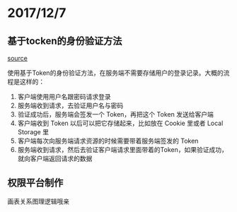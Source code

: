 # 2017/12/7
## 基于tocken的身份验证方法
[source](https://ninghao.net/blog/2834)

使用基于Token的身份验证方法，在服务端不需要存储用户的登录记录。大概的流程是这样的：

1. 客户端使用用户名跟密码请求登录
2. 服务端收到请求，去验证用户名与密码
3. 验证成功后，服务端会签发一个 Token，再把这个 Token 发送给客户端
4. 客户端收到 Token 以后可以把它存储起来，比如放在 Cookie 里或者 Local Storage 里
5. 客户端每次向服务端请求资源的时候需要带着服务端签发的 Token
6. 服务端收到请求，然后去验证客户端请求里面带着的Token，如果验证成功，就向客户端返回请求的数据

## 权限平台制作
画表关系图理逻辑哦亲
